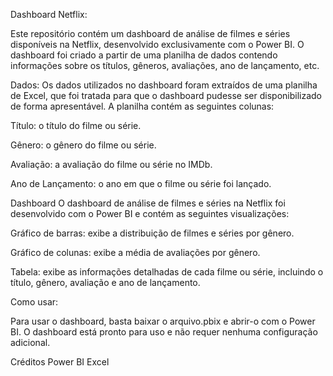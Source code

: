 
Dashboard Netflix:

Este repositório contém um dashboard de análise de filmes e séries disponíveis na Netflix, desenvolvido exclusivamente com o Power BI. O dashboard foi criado a partir de uma planilha de dados contendo informações sobre os títulos, gêneros, avaliações, ano de lançamento, etc.

Dados:
Os dados utilizados no dashboard foram extraídos de uma planilha de Excel, que foi tratada para que o dashboard pudesse ser disponibilizado de forma apresentável. A planilha contém as seguintes colunas:

Título: o título do filme ou série.

Gênero: o gênero do filme ou série.

Avaliação: a avaliação do filme ou série no IMDb.

Ano de Lançamento: o ano em que o filme ou série foi lançado.

Dashboard
O dashboard de análise de filmes e séries na Netflix foi desenvolvido com o Power BI e contém as seguintes visualizações:

Gráfico de barras: exibe a distribuição de filmes e séries por gênero.

Gráfico de colunas: exibe a média de avaliações por gênero.

Tabela: exibe as informações detalhadas de cada filme ou série, incluindo o título, gênero, avaliação e ano de lançamento.

Como usar:

Para usar o dashboard, basta baixar o arquivo.pbix e abrir-o com o Power BI. O dashboard está pronto para uso e não requer nenhuma configuração adicional.

Créditos
Power BI
Excel
